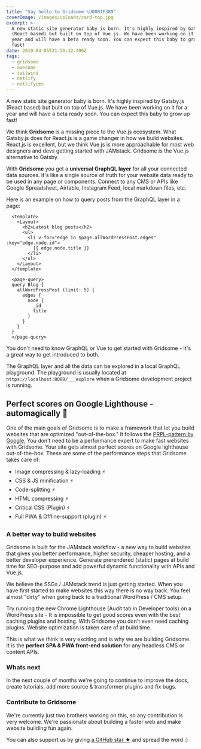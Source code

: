 ```yaml
---
title: "Say hello to Gridsome \U0001F389"
coverImage: /images/uploads/card-top.jpg
excerpt: >-
  A new static site generator baby is born. It's highly inspired by Gatsby.js
  (React based) but built on top of Vue.js. We have been working on it for a
  year and will have a beta ready soon. You can expect this baby to grow up
  fast!
date: 2019-04-05T21:56:12.496Z
tags:
  - gridsome
  - awesome
  - tailwind
  - netlify
  - netlifycms
---
```

A new static site generator baby is born. It's highly inspired by Gatsby.js (React based) but built on top of Vue.js. We have been working on it for a year and will have a beta ready soon. You can expect this baby to grow up fast!

We think **Gridsome** is a missing piece to the Vue.js ecosystem. What Gatsby.js does for React.js is a game changer in how we build websites.  React.js is excellent, but we think Vue.js is more approachable for most web designers and devs getting started with JAMstack. Gridsome is the Vue.js alternative to Gatsby.

With **Gridsome** you get a **universal GraphQL layer** for all your connected data sources. It's like a single source of truth for your website data ready to be used in any page or components. Connect to any CMS or APIs like Google Spreadsheet, Airtable, Instagram Feed, local markdown files, etc. 

Here is an example on how to query posts from the GraphQL layer in a page:


```vue-html
  <template>
    <Layout>
      <h2>Latest blog posts</h2>
      <ul>
        <li v-for="edge in $page.allWordPressPost.edges" :key="edge.node.id">
          {{ edge.node.title }}
        </li>
      </ul>
    </Layout>
  </template>

  <page-query>
  query Blog {
    allWordPressPost (limit: 5) {
      edges {
        node {
          _id
          title
        }
      }
    }
  }
  </page-query>
```

You don't need to know GraphQL or Vue to get started with Gridsome - It's a great way to get introduced to both.

The GraphQL layer and all the data can be explored in a local GraphQL playground. The playground is usually located at `https://localhost:8080/___explore` when a Gridsome development project is running.

## Perfect scores on Google Lighthouse - automagically 💚

One of the main goals of Gridsome is to make a framework that let you build websites that are optimized "out-of-the-box." It follows the [PRPL-pattern by Google.](https://developers.google.com/web/fundamentals/performance/prpl-pattern/) You don't need to be a performance expert to make fast websites with Gridsome. Your site gets almost perfect scores on Google lighthouse out-of-the-box. These are some of the performance steps that Gridsome takes care of:

  - Image compressing & lazy-loading ⚡️ 
  - CSS & JS minification ⚡️ 
  - Code-splitting ⚡️ 
  - HTML compressing ⚡️ 
  - Critical CSS (Plugin) ⚡️ 
  - Full PWA & Offline-support (plugin) ⚡️  

### A better way to build websites

Gridsome is built for the JAMstack workflow - a new way to build websites that gives you better performance, higher security, cheaper hosting, and a better developer experience. Generate prerendered (static) pages at build time for SEO-purpose and add powerful dynamic functionality with APIs and Vue.js.

We believe the SSGs / JAMstack trend is just getting started. When you have first started to make websites this way there is no way back. You feel almost "dirty" when going back to a traditional WordPress / CMS setup. 

Try running the new Chrome Lighthouse (Audit tab in Developer tools) on a WordPress site - It is impossible to get good scores even with the best caching plugins and hosting. With Gridsome you don't even need caching plugins. Website optimization is taken care of at build time.

This is what we think is very exciting and is why we are building Gridsome. It is the **perfect SPA & PWA front-end solution** for any headless CMS or content APIs.


### Whats next

In the next couple of months we're going to continue to improve the docs, create tutorials, add more source & transformer plugins and fix bugs. 

### Contribute to Gridsome

We're currently just two brothers working on this, so any contribution is very welcome. We're passionate about building a faster web and make website building fun again.

You can also support us by giving [a GitHub star ★](https://github.com/gridsome/gridsome/stargazers) and spread the word :)
